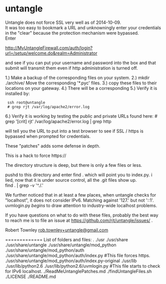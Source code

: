 untangle
========

Untangle does not force SSL very well as of 2014-10-09.  
It was too easy to bookmark 
a URL and unknowningly enter your credentials in the "clear"
because the protection mechanism were bypassed.  
Enter 

http://MyUntangleFirewall.com/auth/login?url=/setup/welcome.do&realm=Administrator

and see if you can put your username and password into the box
and that submit will transmit them even if http administration
is turned off.

1.) Make a backup of the corresponding files on your system.
2.) mkdir ./archive/ Move the corresponding '*.pyc' files.
3.) copy these files to their locations on your gateway.
4.) There will be a corresponding 
5.) Verify it is installed by:

     ssh root@untangle
     # grep rjt /var/log/apache2/error.log
    
6.) Verify it is working by testing the public and private URLs found here: 
     # grep '\[crit\] rjt' /var/log/apache2/error.log | grep http 

will tell you the URL to put into a test browser to
see if SSL / https is bypassed when prompted for
credentials.



These "patches" adds some defense in depth.

This is a hack to force https://

The directory structure is deep, but there is only a few files
or less.  

pushd to this directory and enter find .
which will point you to index.py.
i lied, now that it is under source control,
all the .git files show up.  
find . | grep -v '^\./\.'

We further noticed that in at least a few places,
when untangle checks for "localhost", it does not
consider IPv6.  Matching against '127\.' but
not '\:\:1'.  uvmlogin.py _begins_ to draw attention 
to industry-wide localhost problems. 

If you have questions on what to do with these
files, probably the best way to reach me
is to file an issue at https://github.com/rjt/untangle/issues/ .

Robert Townley
rob.townley+untangle@gmail.com



=============
List of folders and files:
.
./usr
./usr/share
./usr/share/untangle
./usr/share/untangle/mod_python
./usr/share/untangle/mod_python/auth
./usr/share/untangle/mod_python/auth/index.py  #This file forces https.
./usr/share/untangle/mod_python/auth/index.py-original
./usr/lib
./usr/lib/python2.6
./usr/lib/python2.6/uvmlogin.py  #This file starts to check for IPv6 localhost.
./ReadMeUntanglePatches.md
./findUntangleFiles.sh
./LICENSE
./README.md


